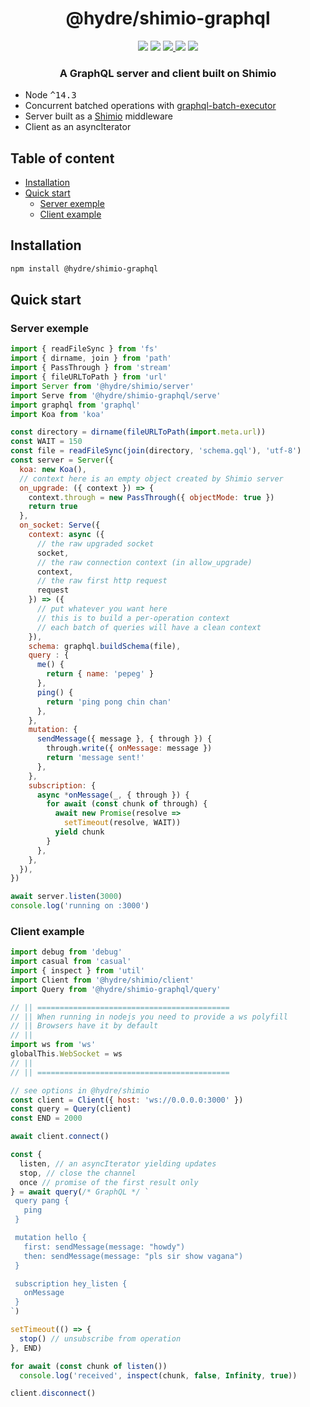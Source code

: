 <h1 align=center>@hydre/shimio-graphql</h1>
<p align=center>
  <img src="https://img.shields.io/github/license/hydreio/shimio-graphql.svg?style=for-the-badge" />
  <img src="https://img.shields.io/codecov/c/github/hydreio/shimio-graphql/edge?logo=codecov&style=for-the-badge"/>
  <a href="https://www.npmjs.com/package/@hydre/shimio-graphql">
    <img src="https://img.shields.io/npm/v/@hydre/shimio-graphql.svg?logo=npm&style=for-the-badge" />
  </a>
  <img src="https://img.shields.io/npm/dw/@hydre/shimio-graphql?logo=npm&style=for-the-badge" />
  <img src="https://img.shields.io/github/workflow/status/hydreio/shimio-graphql/CI?logo=Github&style=for-the-badge" />
</p>

<h3 align=center>A GraphQL server and client built on Shimio</h3>

- Node <kbd>^14.3</kbd>
- Concurrent batched operations with [graphql-batch-executor](https://github.com/HydreIO/graphql-batch-executor)
- Server built as a [Shimio](https://github.com/HydreIO/shimio) middleware
- Client as an asyncIterator

## Table of content <!-- omit in toc -->

- [Installation](#installation)
- [Quick start](#quick-start)
  - [Server exemple](#server-exemple)
  - [Client example](#client-example)

## Installation

```sh
npm install @hydre/shimio-graphql
```

## Quick start

### Server exemple
```js
import { readFileSync } from 'fs'
import { dirname, join } from 'path'
import { PassThrough } from 'stream'
import { fileURLToPath } from 'url'
import Server from '@hydre/shimio/server'
import Serve from '@hydre/shimio-graphql/serve'
import graphql from 'graphql'
import Koa from 'koa'

const directory = dirname(fileURLToPath(import.meta.url))
const WAIT = 150
const file = readFileSync(join(directory, 'schema.gql'), 'utf-8')
const server = Server({
  koa: new Koa(),
  // context here is an empty object created by Shimio server
  on_upgrade: ({ context }) => {
    context.through = new PassThrough({ objectMode: true })
    return true
  },
  on_socket: Serve({
    context: async ({
      // the raw upgraded socket
      socket,
      // the raw connection context (in allow_upgrade)
      context,
      // the raw first http request
      request
    }) => ({
      // put whatever you want here
      // this is to build a per-operation context
      // each batch of queries will have a clean context
    }),
    schema: graphql.buildSchema(file),
    query : {
      me() {
        return { name: 'pepeg' }
      },
      ping() {
        return 'ping pong chin chan'
      },
    },
    mutation: {
      sendMessage({ message }, { through }) {
        through.write({ onMessage: message })
        return 'message sent!'
      },
    },
    subscription: {
      async *onMessage(_, { through }) {
        for await (const chunk of through) {
          await new Promise(resolve =>
            setTimeout(resolve, WAIT))
          yield chunk
        }
      },
    },
  }),
})

await server.listen(3000)
console.log('running on :3000')
```

### Client example

```js
import debug from 'debug'
import casual from 'casual'
import { inspect } from 'util'
import Client from '@hydre/shimio/client'
import Query from '@hydre/shimio-graphql/query'

// || ===========================================
// || When running in nodejs you need to provide a ws polyfill
// || Browsers have it by default
// ||
import ws from 'ws'
globalThis.WebSocket = ws
// ||
// || ===========================================

// see options in @hydre/shimio
const client = Client({ host: 'ws://0.0.0.0:3000' })
const query = Query(client)
const END = 2000

await client.connect()

const {
  listen, // an asyncIterator yielding updates
  stop, // close the channel
  once // promise of the first result only
} = await query(/* GraphQL */ `
 query pang {
   ping
 }

 mutation hello {
   first: sendMessage(message: "howdy")
   then: sendMessage(message: "pls sir show vagana")
 }

 subscription hey_listen {
   onMessage
 }
`)

setTimeout(() => {
  stop() // unsubscribe from operation
}, END)

for await (const chunk of listen())
  console.log('received', inspect(chunk, false, Infinity, true))

client.disconnect()
```

